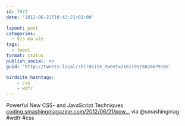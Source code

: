 ```yaml
---
id: 7872
date: '2012-06-22T10:43:21+02:00'

layout: post
categories:
  - Vis ma vie
tags:
  - tweet
format: status
publish_social: no
guid: 'http://tweets.local/?birdsite_tweet=216119175020679168'

birdsite_hashtags:
    - css
    - wdfr
---
```


Powerful New CSS- and JavaScript Techniques [coding.smashingmagazine.com/2012/06/21/pow…](http://coding.smashingmagazine.com/2012/06/21/powerful-new-cssjavascript-techniques/) via @smashingmag #wdfr #css